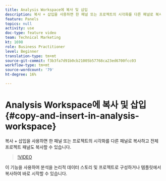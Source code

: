 ```yaml
---
title: Analysis Workspace에 복사 및 삽입
description: 복사 + 삽입을 사용하면 한 패널 또는 프로젝트의 시각화를 다른 패널로 복사하고 전체 프로젝트 패널도 복사할 수 있습니다.
feature: Panels
topics: null
activity: use
doc-type: feature video
team: Technical Marketing
kt: 1698
role: Business Practitioner
level: Beginner
translation-type: tm+mt
source-git-commit: f3b3fa7d91b0cb21005b57768ca23ed6700fcc03
workflow-type: tm+mt
source-wordcount: '79'
ht-degree: 16%

---
```



# Analysis Workspace에 복사 및 삽입 {#copy-and-insert-in-analysis-workspace}

복사 + 삽입을 사용하면 한 패널 또는 프로젝트의 시각화를 다른 패널로 복사하고 전체 프로젝트 패널도 복사할 수 있습니다.

>[!VIDEO](https://video.tv.adobe.com/v/23230/?quality=12)

이 기능을 사용하여 분석을 논리적 데이터 스토리 및 프로젝트로 구성하거나 템플릿에서 복사하여 바로 시작할 수 있습니다.
